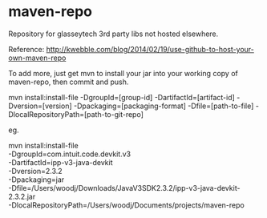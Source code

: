 # maven-repo

Repository for glasseytech 3rd party libs not hosted elsewhere.

Reference: http://kwebble.com/blog/2014/02/19/use-github-to-host-your-own-maven-repo

To add more, just get mvn to install your jar into your working copy of maven-repo, then commit and push.

mvn install:install-file
 -DgroupId=[group-id]
 -DartifactId=[artifact-id]
 -Dversion=[version]
 -Dpackaging=[packaging-format]
 -Dfile=[path-to-file]
 -DlocalRepositoryPath=[path-to-git-repo]

 eg.

 mvn install:install-file \
 -DgroupId=com.intuit.code.devkit.v3 \
 -DartifactId=ipp-v3-java-devkit \
 -Dversion=2.3.2 \
 -Dpackaging=jar \
 -Dfile=/Users/woodj/Downloads/JavaV3SDK2.3.2/ipp-v3-java-devkit-2.3.2.jar \
 -DlocalRepositoryPath=/Users/woodj/Documents/projects/maven-repo


